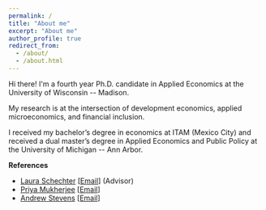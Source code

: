 ```yaml
---
permalink: /
title: "About me"
excerpt: "About me"
author_profile: true
redirect_from: 
  - /about/
  - /about.html
---
```




Hi there! I'm a fourth year Ph.D. candidate in Applied Economics at the University of Wisconsin -- Madison. 

My research is at the intersection of development economics, applied microeconomics, and financial inclusion.

I received my bachelor’s degree in economics at ITAM (Mexico City) and received a dual master’s degree in Applied Economics and Public Policy at the University of Michigan -- Ann Arbor.



**References**
  - [Laura Schechter](https://aae.wisc.edu/faculty/lschechter/) [[Email](mailto:lschechter@wisc.edu)] (Advisor)
  - [Priya Mukherjee](https://aae.wisc.edu/faculty/pmukherjee7/) [[Email](mailto:priya.mukherjee@wisc.edu)]
  - [Andrew Stevens](https://aae.wisc.edu/faculty/awstevens/) [[Email](mailto:awstevens@wisc.edu)]